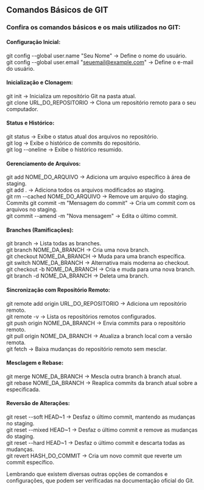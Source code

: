 ## Comandos Básicos de GIT
### Confira os comandos básicos e os mais utilizados no GIT:

#### Configuração Inicial:

git config --global user.name "Seu Nome" &rarr; Define o nome do usuário.<br>
git config --global user.email "seuemail@example.com" &rarr; Define o e-mail do usuário.<br>

#### Inicialização e Clonagem:

git init &rarr; Inicializa um repositório Git na pasta atual.<br>
git clone URL_DO_REPOSITORIO &rarr; Clona um repositório remoto para o seu computador.<br>

#### Status e Histórico:

git status &rarr; Exibe o status atual dos arquivos no repositório.<br>
git log &rarr; Exibe o histórico de commits do repositório.<br>
git log --oneline &rarr; Exibe o histórico resumido.<br>

#### Gerenciamento de Arquivos:

git add NOME_DO_ARQUIVO &rarr; Adiciona um arquivo específico à área de staging.<br>
git add . &rarr; Adiciona todos os arquivos modificados ao staging.<br>
git rm --cached NOME_DO_ARQUIVO &rarr; Remove um arquivo do staging.<br>
Commits
git commit -m "Mensagem do commit" &rarr; Cria um commit com os arquivos no staging.<br>
git commit --amend -m "Nova mensagem" &rarr; Edita o último commit.<br>

#### Branches (Ramificações):

git branch &rarr; Lista todas as branches.<br>
git branch NOME_DA_BRANCH &rarr; Cria uma nova branch.<br>
git checkout NOME_DA_BRANCH &rarr; Muda para uma branch específica.<br>
git switch NOME_DA_BRANCH &rarr; Alternativa mais moderna ao checkout.<br>
git checkout -b NOME_DA_BRANCH &rarr; Cria e muda para uma nova branch.<br>
git branch -d NOME_DA_BRANCH &rarr; Deleta uma branch.<br>

#### Sincronização com Repositório Remoto:

git remote add origin URL_DO_REPOSITORIO &rarr; Adiciona um repositório remoto.<br>
git remote -v &rarr; Lista os repositórios remotos configurados.<br>
git push origin NOME_DA_BRANCH &rarr; Envia commits para o repositório remoto.<br>
git pull origin NOME_DA_BRANCH &rarr; Atualiza a branch local com a versão remota.<br>
git fetch &rarr; Baixa mudanças do repositório remoto sem mesclar.<br>

#### Mesclagem e Rebase:

git merge NOME_DA_BRANCH &rarr; Mescla outra branch à branch atual.<br>
git rebase NOME_DA_BRANCH &rarr; Reaplica commits da branch atual sobre a especificada.<br>

#### Reversão de Alterações:

git reset --soft HEAD\~1 &rarr; Desfaz o último commit, mantendo as mudanças no staging.<br>
git reset --mixed HEAD\~1 &rarr; Desfaz o último commit e remove as mudanças do staging.<br>
git reset --hard HEAD\~1 &rarr; Desfaz o último commit e descarta todas as mudanças.<br>
git revert HASH_DO_COMMIT &rarr; Cria um novo commit que reverte um commit específico.<br>

Lembrando que existem diversas outras opções de comandos e configurações, que podem ser verificadas na documentação oficial do Git.
